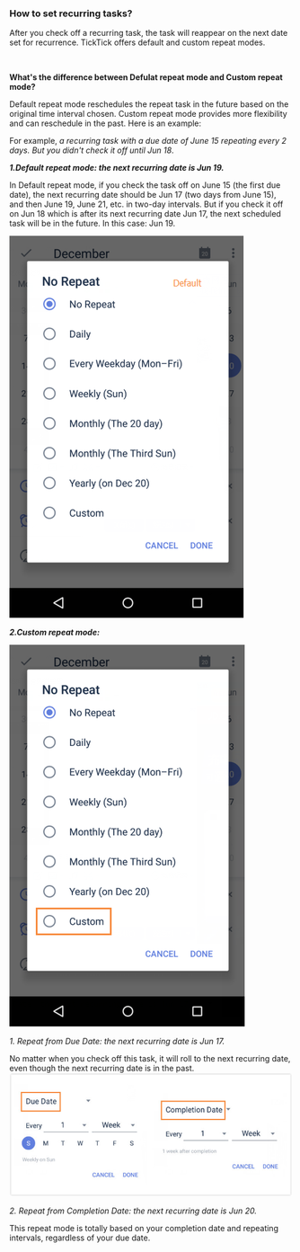 ### How to set recurring tasks?
After you check off a recurring task, the task will reappear on the next date set for recurrence. TickTick offers default and custom repeat modes.

<br />

**What's the difference between Defulat repeat mode and Custom repeat mode?**

Default repeat mode reschedules the repeat task in the future based on the original time interval chosen. Custom repeat mode provides more flexibility and can reschedule in the past. Here is an example:

For example, _a recurring task with a due date of June 15 repeating every 2 days. But you didn't check it off until Jun 18_.

***1.Default repeat mode: the next recurring date is Jun 19.***

In Default repeat mode, if you check the task off on June 15 (the first due date), the next recurring date should be Jun 17 (two days from June 15), and then June 19, June 21, etc. in two-day intervals. But if you check it off on Jun 18 which is after its next recurring date Jun 17, the next scheduled task will be in the future. In this case: Jun 19.

![](repeat1.png)


***2.Custom repeat mode:***

![](customrepeat1.png)

*1. Repeat from Due Date: the next recurring date is Jun 17.*

No matter when you check off this task, it will roll to the next recurring date, even though the next recurring date is in the past.
![](repeat3.jpg)

*2. Repeat from Completion Date: the next recurring date is Jun 20.*

This repeat mode is totally based on your completion date and repeating intervals, regardless of your due date. 

